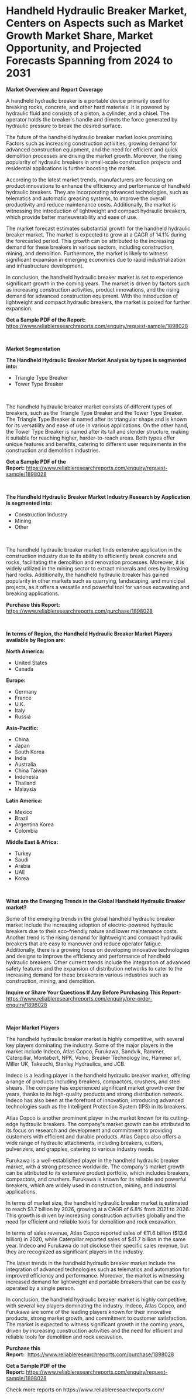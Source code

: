 <p><h1>Handheld Hydraulic Breaker Market, Centers on Aspects such as Market Growth Market Share, Market Opportunity, and Projected Forecasts Spanning from 2024 to 2031</h1></p><p><strong>Market Overview and Report Coverage</strong></p>
<p><p>A handheld hydraulic breaker is a portable device primarily used for breaking rocks, concrete, and other hard materials. It is powered by hydraulic fluid and consists of a piston, a cylinder, and a chisel. The operator holds the breaker's handle and directs the force generated by hydraulic pressure to break the desired surface.</p><p>The future of the handheld hydraulic breaker market looks promising. Factors such as increasing construction activities, growing demand for advanced construction equipment, and the need for efficient and quick demolition processes are driving the market growth. Moreover, the rising popularity of hydraulic breakers in small-scale construction projects and residential applications is further boosting the market.</p><p>According to the latest market trends, manufacturers are focusing on product innovations to enhance the efficiency and performance of handheld hydraulic breakers. They are incorporating advanced technologies, such as telematics and automatic greasing systems, to improve the overall productivity and reduce maintenance costs. Additionally, the market is witnessing the introduction of lightweight and compact hydraulic breakers, which provide better maneuverability and ease of use.</p><p>The market forecast estimates substantial growth for the handheld hydraulic breaker market. The market is expected to grow at a CAGR of 14.1% during the forecasted period. This growth can be attributed to the increasing demand for these breakers in various sectors, including construction, mining, and demolition. Furthermore, the market is likely to witness significant expansion in emerging economies due to rapid industrialization and infrastructure development.</p><p>In conclusion, the handheld hydraulic breaker market is set to experience significant growth in the coming years. The market is driven by factors such as increasing construction activities, product innovations, and the rising demand for advanced construction equipment. With the introduction of lightweight and compact hydraulic breakers, the market is poised for further expansion.</p></p>
<p><strong>Get a Sample PDF of the Report:</strong> <a href="https://www.reliableresearchreports.com/enquiry/request-sample/1898028">https://www.reliableresearchreports.com/enquiry/request-sample/1898028</a></p>
<p>&nbsp;</p>
<p><strong>Market Segmentation</strong></p>
<p><strong>The Handheld Hydraulic Breaker Market Analysis by types is segmented into:</strong></p>
<p><ul><li>Triangle Type Breaker</li><li>Tower Type Breaker</li></ul></p>
<p>&nbsp;</p>
<p><p>The handheld hydraulic breaker market consists of different types of breakers, such as the Triangle Type Breaker and the Tower Type Breaker. The Triangle Type Breaker is named after its triangular shape and is known for its versatility and ease of use in various applications. On the other hand, the Tower Type Breaker is named after its tall and slender structure, making it suitable for reaching higher, harder-to-reach areas. Both types offer unique features and benefits, catering to different user requirements in the construction and demolition industries.</p></p>
<p><strong>Get a Sample PDF of the Report:</strong>&nbsp;<a href="https://www.reliableresearchreports.com/enquiry/request-sample/1898028">https://www.reliableresearchreports.com/enquiry/request-sample/1898028</a></p>
<p>&nbsp;</p>
<p><strong>The Handheld Hydraulic Breaker Market Industry Research by Application is segmented into:</strong></p>
<p><ul><li>Construction Industry</li><li>Mining</li><li>Other</li></ul></p>
<p>&nbsp;</p>
<p><p>The handheld hydraulic breaker market finds extensive application in the construction industry due to its ability to efficiently break concrete and rocks, facilitating the demolition and renovation processes. Moreover, it is widely utilized in the mining sector to extract minerals and ores by breaking hard rocks. Additionally, the handheld hydraulic breaker has gained popularity in other markets such as quarrying, landscaping, and municipal projects, as it offers a versatile and powerful tool for various excavating and breaking applications.</p></p>
<p><strong>Purchase this Report:</strong>&nbsp; <a href="https://www.reliableresearchreports.com/purchase/1898028">https://www.reliableresearchreports.com/purchase/1898028</a></p>
<p>&nbsp;</p>
<p><strong>In terms of Region, the Handheld Hydraulic Breaker Market Players available by Region are:</strong></p>
<p>
    <p> <strong> North America: </strong>
        <ul>
            <li>United States</li>
            <li>Canada</li>
        </ul>
        </p> 
    <p> <strong> Europe: </strong>
        <ul>
            <li>Germany</li>
            <li>France</li>
            <li>U.K.</li>
            <li>Italy</li>
            <li>Russia</li>
        </ul>
        </p> 
    <p> <strong> Asia-Pacific: </strong>
        <ul>
            <li>China</li>
            <li>Japan</li>
            <li>South Korea</li>
            <li>India</li>
            <li>Australia</li>
            <li>China Taiwan</li>
            <li>Indonesia</li>
            <li>Thailand</li>
            <li>Malaysia</li>
        </ul>
        </p> 
    <p> <strong> Latin America: </strong>
        <ul>
            <li>Mexico</li>
            <li>Brazil</li>
            <li>Argentina Korea</li>
            <li>Colombia</li>
        </ul>
        </p> 
    <p> <strong> Middle East & Africa: </strong>
        <ul>
            <li>Turkey</li>
            <li>Saudi</li>
            <li>Arabia</li>
            <li>UAE</li>
            <li>Korea</li>
        </ul>
    </p>
    </p>
<p>&nbsp;</p>
<p><strong>What are the Emerging Trends in the Global Handheld Hydraulic Breaker market?</strong></p>
<p><p>Some of the emerging trends in the global handheld hydraulic breaker market include the increasing adoption of electric-powered hydraulic breakers due to their eco-friendly nature and lower maintenance costs. Another trend is the rising demand for lightweight and compact hydraulic breakers that are easy to maneuver and reduce operator fatigue. Additionally, there is a growing focus on developing innovative technologies and designs to improve the efficiency and performance of handheld hydraulic breakers. Other current trends include the integration of advanced safety features and the expansion of distribution networks to cater to the increasing demand for these breakers in various industries such as construction, mining, and demolition.</p></p>
<p><strong>Inquire or Share Your Questions If Any Before Purchasing This Report</strong>- <a href="https://www.reliableresearchreports.com/enquiry/pre-order-enquiry/1898028">https://www.reliableresearchreports.com/enquiry/pre-order-enquiry/1898028</a></p>
<p>&nbsp;</p>
<p><strong>Major Market Players</strong></p>
<p><p>The handheld hydraulic breaker market is highly competitive, with several key players dominating the industry. Some of the major players in the market include Indeco, Atlas Copco, Furukawa, Sandvik, Rammer, Caterpillar, Montabert, NPK, Volvo, Breaker Technology Inc, Hammer srl, Miller UK, Takeuchi, Stanley Hydraulics, and JCB.</p><p>Indeco is a leading player in the handheld hydraulic breaker market, offering a range of products including breakers, compactors, crushers, and steel shears. The company has experienced significant market growth over the years, thanks to its high-quality products and strong distribution network. Indeco has also been at the forefront of innovation, introducing advanced technologies such as the Intelligent Protection System (IPS) in its breakers.</p><p>Atlas Copco is another prominent player in the market known for its cutting-edge hydraulic breakers. The company's market growth can be attributed to its focus on research and development and commitment to providing customers with efficient and durable products. Atlas Copco also offers a wide range of hydraulic attachments, including breakers, cutters, pulverizers, and grapples, catering to various industry needs.</p><p>Furukawa is a well-established player in the handheld hydraulic breaker market, with a strong presence worldwide. The company's market growth can be attributed to its extensive product portfolio, which includes breakers, compactors, and crushers. Furukawa is known for its reliable and powerful breakers, which are widely used in construction, mining, and industrial applications.</p><p>In terms of market size, the handheld hydraulic breaker market is estimated to reach $1.7 billion by 2026, growing at a CAGR of 6.8% from 2021 to 2026. This growth is driven by increasing construction activities globally and the need for efficient and reliable tools for demolition and rock excavation.</p><p>In terms of sales revenue, Atlas Copco reported sales of €11.6 billion ($13.6 billion) in 2020, while Caterpillar reported sales of $41.7 billion in the same year. Indeco and Furukawa do not disclose their specific sales revenue, but they are recognized as significant players in the industry.</p><p>The latest trends in the handheld hydraulic breaker market include the integration of advanced technologies such as telematics and automation for improved efficiency and performance. Moreover, the market is witnessing increased demand for lightweight and portable breakers that can be easily operated by a single person.</p><p>In conclusion, the handheld hydraulic breaker market is highly competitive, with several key players dominating the industry. Indeco, Atlas Copco, and Furukawa are some of the leading players known for their innovative products, strong market growth, and commitment to customer satisfaction. The market is expected to witness significant growth in the coming years, driven by increasing construction activities and the need for efficient and reliable tools for demolition and rock excavation.</p></p>
<p><strong>Purchase this Report:</strong>&nbsp;&nbsp;<a href="https://www.reliableresearchreports.com/purchase/1898028">https://www.reliableresearchreports.com/purchase/1898028</a></p>
<p></p>
<p><strong>Get a Sample PDF of the Report:</strong>&nbsp;<a href="https://www.reliableresearchreports.com/enquiry/request-sample/1898028">https://www.reliableresearchreports.com/enquiry/request-sample/1898028</a></p>
<p>Check more reports on https://www.reliableresearchreports.com/</p>